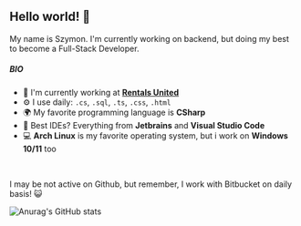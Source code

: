 ## Hello world! 👋

My name is Szymon. I'm currently working on backend, but doing my best to become a Full-Stack Developer.

##### BIO

- 🏢 I'm currently working at **[Rentals United](https://rentalsunited.com/)**
- ⚙️ I use daily: `.cs`, `.sql`, `.ts`, `.css`, `.html`
- 🌍 My favorite programming language is **CSharp**
- 📝 Best IDEs? Everything from **Jetbrains** and **Visual Studio Code**
- 💻 **Arch Linux** is my favorite operating system, but i work on **Windows 10/11** too

<br>

I may be not active on Github, but remember, I work with Bitbucket on daily basis! :smiley_cat:

![Anurag's GitHub stats](https://github-readme-stats.vercel.app/api?username=oreze&show_icons=true&theme=dracula)
